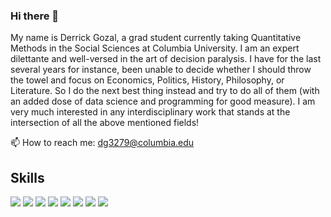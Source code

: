 ### Hi there 👋

My name is Derrick Gozal, a grad student currently taking Quantitative Methods in the Social Sciences at Columbia University. I am an expert dilettante and well-versed in the art of decision paralysis. I have for the last several years for instance, been unable to decide whether I should throw the towel and focus on Economics, Politics, History, Philosophy, or Literature. So I do the next best thing instead and try to do all of them (with an added dose of data science and programming for good measure). I am very much interested in any interdisciplinary work that stands at the intersection of all the above mentioned fields!  

📫 How to reach me: dg3279@columbia.edu

## Skills
![](https://img.shields.io/badge/Code-RStudio-informational?style=flat&logo=<RStudio>&logoColor=white&color=2bbc8a)
![](https://img.shields.io/badge/Code-Python-informational?style=flat&logo=<Python>&logoColor=white&color=2bbc8a)
![](https://img.shields.io/badge/Code-SQL-informational?style=flat&logo=<Python>&logoColor=white&color=2bbc8a)
![](https://img.shields.io/badge/Visuals-Power_BI-informational?style=flat&logo=<Python>&logoColor=white&color=2bbc8a)
![](https://img.shields.io/badge/Tools-Stata-informational?style=flat&logo=<Python>&logoColor=white&color=2bbc8a)
![](https://img.shields.io/badge/Tools-Bloomberg_Terminal-informational?style=flat&logo=<Python>&logoColor=white&color=2bbc8a)
![](https://img.shields.io/badge/GIS-QGIS-informational?style=flat&logo=<Python>&logoColor=white&color=2bbc8a)
![](https://img.shields.io/badge/GIS-GeoDa-informational?style=flat&logo=<Python>&logoColor=white&color=2bbc8a)






<!--
**dgozal/dgozal** is a ✨ _special_ ✨ repository because its `README.md` (this file) appears on your GitHub profile.

Here are some ideas to get you started:

- 🔭 I’m currently working on ...
- 🌱 I’m currently learning ...
- 👯 I’m looking to collaborate on ...
- 🤔 I’m looking for help with ...
- 💬 Ask me about ...
- 📫 How to reach me: ...
- 😄 Pronouns: ...
- ⚡ Fun fact: ...
-->
